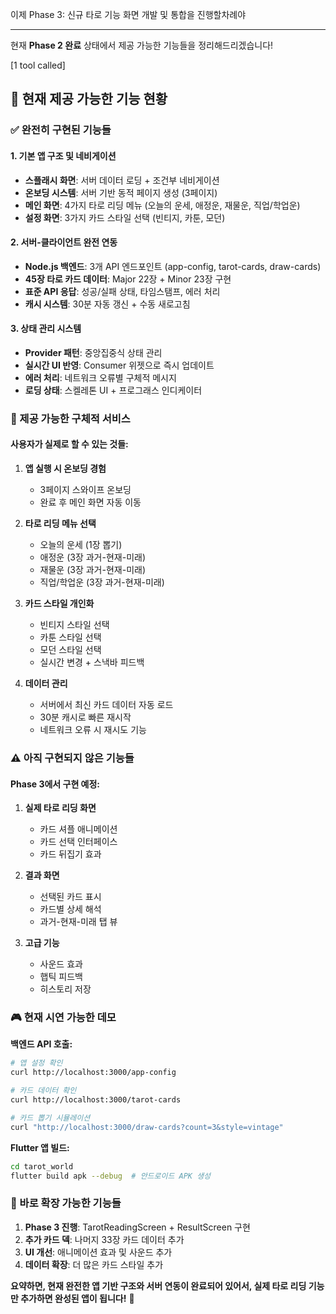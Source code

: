 이제 Phase 3: 신규 타로 기능 화면 개발 및 통합을 진행할차례야

---
현재 **Phase 2 완료** 상태에서 제공 가능한 기능들을 정리해드리겠습니다!

[1 tool called]

## **🎯 현재 제공 가능한 기능 현황**

### **✅ 완전히 구현된 기능들**

#### **1. 기본 앱 구조 및 네비게이션**
- **스플래시 화면**: 서버 데이터 로딩 + 조건부 네비게이션
- **온보딩 시스템**: 서버 기반 동적 페이지 생성 (3페이지)
- **메인 화면**: 4가지 타로 리딩 메뉴 (오늘의 운세, 애정운, 재물운, 직업/학업운)
- **설정 화면**: 3가지 카드 스타일 선택 (빈티지, 카툰, 모던)

#### **2. 서버-클라이언트 완전 연동**
- **Node.js 백엔드**: 3개 API 엔드포인트 (app-config, tarot-cards, draw-cards)
- **45장 타로 카드 데이터**: Major 22장 + Minor 23장 구현
- **표준 API 응답**: 성공/실패 상태, 타임스탬프, 에러 처리
- **캐시 시스템**: 30분 자동 갱신 + 수동 새로고침

#### **3. 상태 관리 시스템**
- **Provider 패턴**: 중앙집중식 상태 관리
- **실시간 UI 반영**: Consumer 위젯으로 즉시 업데이트
- **에러 처리**: 네트워크 오류별 구체적 메시지
- **로딩 상태**: 스켈레톤 UI + 프로그래스 인디케이터

### **🔧 제공 가능한 구체적 서비스**

#### **사용자가 실제로 할 수 있는 것들:**
1. **앱 실행 시 온보딩 경험**
   - 3페이지 스와이프 온보딩
   - 완료 후 메인 화면 자동 이동

2. **타로 리딩 메뉴 선택**
   - 오늘의 운세 (1장 뽑기)
   - 애정운 (3장 과거-현재-미래)
   - 재물운 (3장 과거-현재-미래)  
   - 직업/학업운 (3장 과거-현재-미래)

3. **카드 스타일 개인화**
   - 빈티지 스타일 선택
   - 카툰 스타일 선택
   - 모던 스타일 선택
   - 실시간 변경 + 스낵바 피드백

4. **데이터 관리**
   - 서버에서 최신 카드 데이터 자동 로드
   - 30분 캐시로 빠른 재시작
   - 네트워크 오류 시 재시도 기능

### **⚠️ 아직 구현되지 않은 기능들**

#### **Phase 3에서 구현 예정:**
1. **실제 타로 리딩 화면**
   - 카드 셔플 애니메이션
   - 카드 선택 인터페이스
   - 카드 뒤집기 효과

2. **결과 화면**
   - 선택된 카드 표시
   - 카드별 상세 해석
   - 과거-현재-미래 탭 뷰

3. **고급 기능**
   - 사운드 효과
   - 햅틱 피드백
   - 히스토리 저장

### **🎮 현재 시연 가능한 데모**

**백엔드 API 호출:**
```bash
# 앱 설정 확인
curl http://localhost:3000/app-config

# 카드 데이터 확인  
curl http://localhost:3000/tarot-cards

# 카드 뽑기 시뮬레이션
curl "http://localhost:3000/draw-cards?count=3&style=vintage"
```

**Flutter 앱 빌드:**
```bash
cd tarot_world
flutter build apk --debug  # 안드로이드 APK 생성
```

### **🚀 바로 확장 가능한 기능들**

1. **Phase 3 진행**: TarotReadingScreen + ResultScreen 구현
2. **추가 카드 덱**: 나머지 33장 카드 데이터 추가
3. **UI 개선**: 애니메이션 효과 및 사운드 추가
4. **데이터 확장**: 더 많은 카드 스타일 추가

**요약하면, 현재 완전한 앱 기반 구조와 서버 연동이 완료되어 있어서, 실제 타로 리딩 기능만 추가하면 완성된 앱이 됩니다!** 🎯